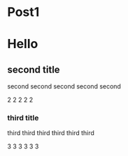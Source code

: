 # Post1


# Hello

## second title

second second second second second

2      2      2      2      2

### third title

third third third third third third

3     3     3     3     3     3